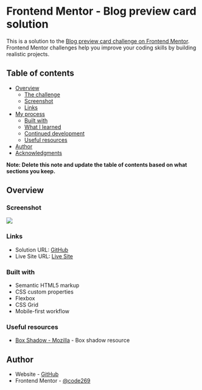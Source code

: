 # Frontend Mentor - Blog preview card solution

This is a solution to the [Blog preview card challenge on Frontend Mentor](https://www.frontendmentor.io/challenges/blog-preview-card-ckPaj01IcS). Frontend Mentor challenges help you improve your coding skills by building realistic projects.

## Table of contents

- [Overview](#overview)
  - [The challenge](#the-challenge)
  - [Screenshot](#screenshot)
  - [Links](#links)
- [My process](#my-process)
  - [Built with](#built-with)
  - [What I learned](#what-i-learned)
  - [Continued development](#continued-development)
  - [Useful resources](#useful-resources)
- [Author](#author)
- [Acknowledgments](#acknowledgments)

**Note: Delete this note and update the table of contents based on what sections you keep.**

## Overview

### Screenshot

![](https://img001.prntscr.com/file/img001/octle12BRXmzEajJ99KUEg.png)

### Links

- Solution URL: [GitHub](https://github.com/code269/fem-blog-pv-card)
- Live Site URL: [Live Site](https://code269.github.io/fem-blog-pv-card/)

### Built with

- Semantic HTML5 markup
- CSS custom properties
- Flexbox
- CSS Grid
- Mobile-first workflow

### Useful resources

- [Box Shadow - Mozilla](https://developer.mozilla.org/en-US/docs/Web/CSS/box-shadow) - Box shadow resource

## Author

- Website - [GitHub](https://github.com/code269)
- Frontend Mentor - [@code269](https://www.frontendmentor.io/profile/code269)
